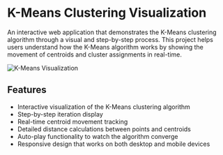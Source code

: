 # K-Means Clustering Visualization

An interactive web application that demonstrates the K-Means clustering algorithm through a visual and step-by-step process. This project helps users understand how the K-Means algorithm works by showing the movement of centroids and cluster assignments in real-time.

![K-Means Visualization](https://via.placeholder.com/800x400?text=K-Means+Visualization)

## Features

- Interactive visualization of the K-Means clustering algorithm
- Step-by-step iteration display
- Real-time centroid movement tracking
- Detailed distance calculations between points and centroids
- Auto-play functionality to watch the algorithm converge
- Responsive design that works on both desktop and mobile devices

